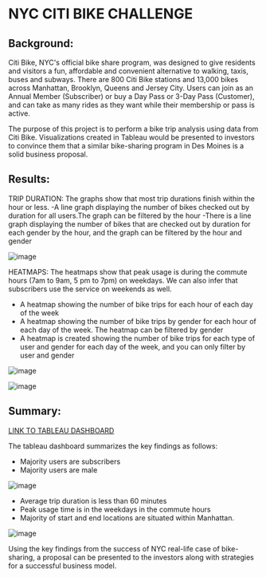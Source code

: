 # NYC CITI BIKE CHALLENGE

## Background:

Citi Bike, NYC's official bike share program, was designed to give residents and visitors a fun, affordable and convenient alternative to walking, taxis, buses and subways.
There are 800 Citi Bike stations and 13,000 bikes across Manhattan, Brooklyn, Queens and Jersey City. Users can join as an Annual Member (Subscriber) or buy a Day Pass or 3-Day Pass (Customer), and can take as many rides as they want while their membership or pass is active.

The purpose of this project is to perform a bike trip analysis using data from Citi Bike. Visualizations created in Tableau would be presented to investors to convince them that a similar bike-sharing program in Des Moines is a solid business proposal.

## Results:

TRIP DURATION: The graphs show that most trip durations finish within the hour or less.
-A line graph displaying the number of bikes checked out by duration for all users.The graph can be filtered by the hour 
-There is a line graph displaying the number of bikes that are checked out by duration for each gender by the hour, and the graph can be filtered by the hour and gender

![image](https://github.com/amberwnaushahi/bikesharing/blob/main/Images/duration.PNG)

HEATMAPS: The heatmaps show that peak usage is during the commute hours (7am to 9am, 5 pm to 7pm) on weekdays. We can also infer that subscribers use the service on weekends as well.

- A heatmap showing the number of bike trips for each hour of each day of the week
- A heatmap showing the number of bike trips by gender for each hour of each day of the week. The heatmap can be filtered by gender
- A heatmap is created showing the number of bike trips for each type of user and gender for each day of the week, and you can only filter by user and gender

![image](https://github.com/amberwnaushahi/bikesharing/blob/main/Images/peak%20hours.PNG)

![image](https://github.com/amberwnaushahi/bikesharing/blob/main/Images/trips%20by%20gender.PNG)

## Summary:

[LINK TO TABLEAU DASHBOARD](https://public.tableau.com/app/profile/amber.waqar.naushahi/viz/BikesharingChallenge_16376469806950/Story1?publish=yes "LINK TO TABLEAU DASHBOARD")

The tableau dashboard summarizes the key findings as follows:

- Majority users are subscribers
- Majority users are male

![image](https://github.com/amberwnaushahi/bikesharing/blob/main/Images/users.PNG)

- Average trip duration is less than 60 minutes
- Peak usage time is in the weekdays in the commute hours 
- Majority of start and end locations are situated within Manhattan.

![image](https://github.com/amberwnaushahi/bikesharing/blob/main/Images/LOCATIONS.PNG)

Using the key findings from the success of NYC real-life case of bike-sharing, a proposal can be presented to the investors along with strategies for a successful business model.
